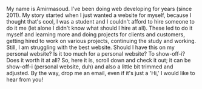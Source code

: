 My name is Amirmasoud. I've been doing web developing for years (since 2011). My story started when I just wanted a website for myself, because I thought that's cool, I was a student and I couldn't afford to hire someone to do it me (let alone I didn't know what should I hire at all). These led to do it myself and learning more and doing projects for clients and customers, getting hired to work on various projects, continuing the study and working. Still, I am struggling with the best website. Should I have this on my personal website? Is it too much for a personal website? To show-off-i? Does it worth it at all? So, here it is, scroll down and check it out; it can be show-off-i (personal website, duh) and also a little bit trimmed and adjusted. By the way, drop me an email, even if it's just a 'Hi,' I would like to hear from you!

